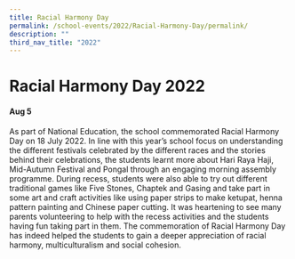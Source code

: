 ```yaml
---
title: Racial Harmony Day
permalink: /school-events/2022/Racial-Harmony-Day/permalink/
description: ""
third_nav_title: "2022"
---
```

# Racial Harmony Day 2022

#### Aug 5

As part of National Education, the school commemorated Racial Harmony Day on 18 July 2022. In line with this year’s school focus on understanding the different festivals celebrated by the different races and the stories behind their celebrations, the students learnt more about Hari Raya Haji, Mid-Autumn Festival and Pongal through an engaging morning assembly programme. During recess, students were also able to try out different traditional games like Five Stones, Chaptek and Gasing and take part in some art and craft activities like using paper strips to make ketupat, henna pattern painting and Chinese paper cutting. It was heartening to see many parents volunteering to help with the recess activities and the students having fun taking part in them. The commemoration of Racial Harmony Day has indeed helped the students to gain a deeper appreciation of racial harmony, multiculturalism and social cohesion.